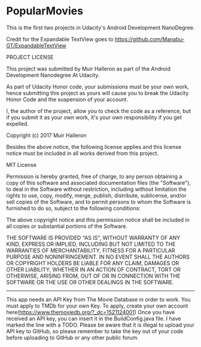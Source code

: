 # PopularMovies
This is the first two projects in Udacity's Android Development NanoDegree.

Credit for the Expandable TextView goes to https://github.com/Manabu-GT/ExpandableTextView

PROJECT LICENSE

This project was submitted by Muir Halleron as part of the Android Development Nanodegree At Udacity.

As part of Udacity Honor code, your submissions must be your own work, hence
submitting this project as yours will cause you to break the Udacity Honor Code
and the suspension of your account.

I, the author of the project, allow you to check the code as a reference, but if
you submit it as your own work, it's your own responsibility if you get expelled.

Copyright (c) 2017 Muir Halleron

Besides the above notice, the following license applies and this license notice
must be included in all works derived from this project.

MIT License

Permission is hereby granted, free of charge, to any person obtaining a copy
of this software and associated documentation files (the "Software"), to deal
in the Software without restriction, including without limitation the rights
to use, copy, modify, merge, publish, distribute, sublicense, and/or sell
copies of the Software, and to permit persons to whom the Software is
furnished to do so, subject to the following conditions:

The above copyright notice and this permission notice shall be included in all
copies or substantial portions of the Software.

THE SOFTWARE IS PROVIDED "AS IS", WITHOUT WARRANTY OF ANY KIND, EXPRESS OR
IMPLIED, INCLUDING BUT NOT LIMITED TO THE WARRANTIES OF MERCHANTABILITY,
FITNESS FOR A PARTICULAR PURPOSE AND NONINFRINGEMENT. IN NO EVENT SHALL THE
AUTHORS OR COPYRIGHT HOLDERS BE LIABLE FOR ANY CLAIM, DAMAGES OR OTHER
LIABILITY, WHETHER IN AN ACTION OF CONTRACT, TORT OR OTHERWISE, ARISING FROM,
OUT OF OR IN CONNECTION WITH THE SOFTWARE OR THE USE OR OTHER DEALINGS IN THE
SOFTWARE.


-------------------------------------------

This app needs an API Key from The Movie Database in order to work.
You must apply to TMDb for your own Key. 
To apply, create your own account here(https://www.themoviedb.org/?_dc=1521124001)
Once you have received an API key, you can insert it in the BuildConfig.java file.
I have marked the line with a TODO. 
Please be aware that it is illegal to upload your API key to GitHub, so please remember
to take the key out of your code before uploading to GitHub or any other public forum. 
